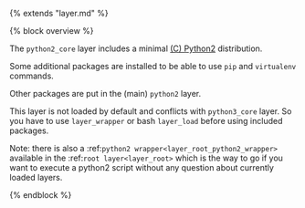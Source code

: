 {% extends "layer.md" %}

{% block overview %}

The `python2_core` layer includes a minimal [(C) Python2](http://python.org) distribution.

Some additional packages are installed to be able to use `pip` and `virtualenv` commands.

Other packages are put in the (main) `python2` layer.

This layer is not loaded by default and conflicts with `python3_core` layer.
So you have to use `layer_wrapper` or bash `layer_load` before using
included packages.

Note: there is also a :ref:`python2 wrapper<layer_root_python2_wrapper>` available in the :ref:`root layer<layer_root>` which is the way to go if you want to execute a python2 script
without any question about currently loaded layers.

{% endblock %}
